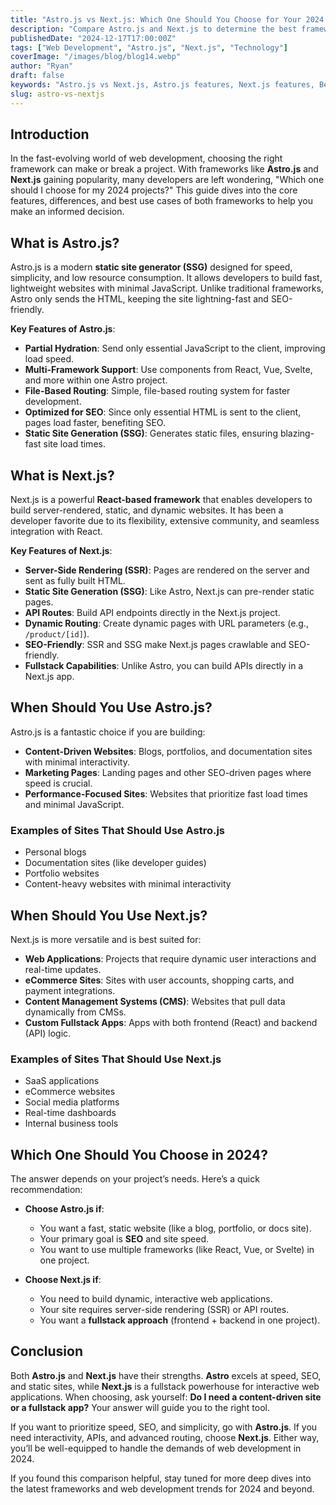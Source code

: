 ```yaml
---
title: "Astro.js vs Next.js: Which One Should You Choose for Your 2024 Web Development Projects?"
description: "Compare Astro.js and Next.js to determine the best framework for your 2024 web development needs. Discover key features, differences, and use cases to make an informed decision."
publishedDate: "2024-12-17T17:00:00Z"
tags: ["Web Development", "Astro.js", "Next.js", "Technology"]
coverImage: "/images/blog/blog14.webp"
author: "Ryan"
draft: false
keywords: "Astro.js vs Next.js, Astro.js features, Next.js features, Best web development framework, Astro vs Next, 2024 web development, JavaScript frameworks, Astro benefits, Next.js pros and cons, frontend development tools"
slug: astro-vs-nextjs
---
```


## **Introduction**

In the fast-evolving world of web development, choosing the right framework can make or break a project. With frameworks like **Astro.js** and **Next.js** gaining popularity, many developers are left wondering, "Which one should I choose for my 2024 projects?" This guide dives into the core features, differences, and best use cases of both frameworks to help you make an informed decision.

## **What is Astro.js?**

Astro.js is a modern **static site generator (SSG)** designed for speed, simplicity, and low resource consumption. It allows developers to build fast, lightweight websites with minimal JavaScript. Unlike traditional frameworks, Astro only sends the HTML, keeping the site lightning-fast and SEO-friendly.

**Key Features of Astro.js**:

- **Partial Hydration**: Send only essential JavaScript to the client, improving load speed.
- **Multi-Framework Support**: Use components from React, Vue, Svelte, and more within one Astro project.
- **File-Based Routing**: Simple, file-based routing system for faster development.
- **Optimized for SEO**: Since only essential HTML is sent to the client, pages load faster, benefiting SEO.
- **Static Site Generation (SSG)**: Generates static files, ensuring blazing-fast site load times.

## **What is Next.js?**

Next.js is a powerful **React-based framework** that enables developers to build server-rendered, static, and dynamic websites. It has been a developer favorite due to its flexibility, extensive community, and seamless integration with React.

**Key Features of Next.js**:

- **Server-Side Rendering (SSR)**: Pages are rendered on the server and sent as fully built HTML.
- **Static Site Generation (SSG)**: Like Astro, Next.js can pre-render static pages.
- **API Routes**: Build API endpoints directly in the Next.js project.
- **Dynamic Routing**: Create dynamic pages with URL parameters (e.g., `/product/[id]`).
- **SEO-Friendly**: SSR and SSG make Next.js pages crawlable and SEO-friendly.
- **Fullstack Capabilities**: Unlike Astro, you can build APIs directly in a Next.js app.

## **When Should You Use Astro.js?**

Astro.js is a fantastic choice if you are building:

- **Content-Driven Websites**: Blogs, portfolios, and documentation sites with minimal interactivity.
- **Marketing Pages**: Landing pages and other SEO-driven pages where speed is crucial.
- **Performance-Focused Sites**: Websites that prioritize fast load times and minimal JavaScript.

### **Examples of Sites That Should Use Astro.js**

- Personal blogs
- Documentation sites (like developer guides)
- Portfolio websites
- Content-heavy websites with minimal interactivity

## **When Should You Use Next.js?**

Next.js is more versatile and is best suited for:

- **Web Applications**: Projects that require dynamic user interactions and real-time updates.
- **eCommerce Sites**: Sites with user accounts, shopping carts, and payment integrations.
- **Content Management Systems (CMS)**: Websites that pull data dynamically from CMSs.
- **Custom Fullstack Apps**: Apps with both frontend (React) and backend (API) logic.

### **Examples of Sites That Should Use Next.js**

- SaaS applications
- eCommerce websites
- Social media platforms
- Real-time dashboards
- Internal business tools

## **Which One Should You Choose in 2024?**

The answer depends on your project’s needs. Here’s a quick recommendation:

- **Choose Astro.js if**:

  - You want a fast, static website (like a blog, portfolio, or docs site).
  - Your primary goal is **SEO** and site speed.
  - You want to use multiple frameworks (like React, Vue, or Svelte) in one project.

- **Choose Next.js if**:
  - You need to build dynamic, interactive web applications.
  - Your site requires server-side rendering (SSR) or API routes.
  - You want a **fullstack approach** (frontend + backend in one project).

## **Conclusion**

Both **Astro.js** and **Next.js** have their strengths. **Astro** excels at speed, SEO, and static sites, while **Next.js** is a fullstack powerhouse for interactive web applications. When choosing, ask yourself: **Do I need a content-driven site or a fullstack app?** Your answer will guide you to the right tool.

If you want to prioritize speed, SEO, and simplicity, go with **Astro.js**. If you need interactivity, APIs, and advanced routing, choose **Next.js**. Either way, you’ll be well-equipped to handle the demands of web development in 2024.

If you found this comparison helpful, stay tuned for more deep dives into the latest frameworks and web development trends for 2024 and beyond.
